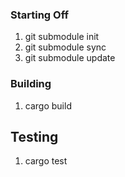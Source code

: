 ### Starting Off
1. git submodule init
1. git submodule sync
1. git submodule update

### Building
1. cargo build

## Testing
1. cargo test